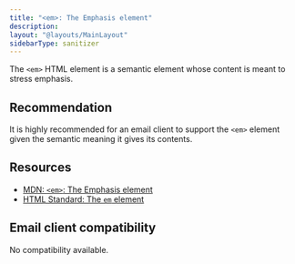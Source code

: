 ```yaml
---
title: "<em>: The Emphasis element"
description:
layout: "@layouts/MainLayout"
sidebarType: sanitizer
---
```


The `<em>` HTML element is a semantic element whose content is meant to stress emphasis.

## Recommendation

It is highly recommended for an email client to support the `<em>` element given the semantic meaning it gives its contents.

## Resources

- [MDN: `<em>`: The Emphasis element](https://developer.mozilla.org/en-US/docs/Web/HTML/Element/em)
- [HTML Standard: The `em` element](https://html.spec.whatwg.org/multipage/text-level-semantics.html#the-em-element)

## Email client compatibility

No compatibility available.